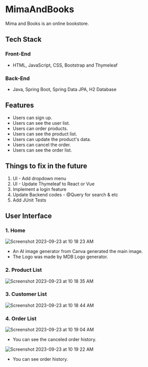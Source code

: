 # MimaAndBooks 
Mima and Books is an online bookstore.

## Tech Stack
### Front-End
- HTML, JavaScript, CSS, Bootstrap and Thymeleaf 
### Back-End
- Java, Spring Boot, Spring Data JPA, H2 Database
  
## Features
- Users can sign up.
- Users can see the user list.
- Users can order products.
- Users can see the product list.
- Users can update the product's data.
- Users can cancel the order.
- Users can see the order list.
   
## Things to fix in the future 
1. UI - Add dropdown menu
2. UI - Update Thymeleaf to React or Vue
3. Implement a login feature
4. Update Backend codes - @Query for search & etc
5. Add JUnit Tests
  
## User Interface
### 1. Home
![Screenshot 2023-09-23 at 10 18 23 AM](https://github.com/mmkp20/MimaAndBooks/assets/78986796/b61b09be-5dc5-4215-9926-6a2985f59739)
- An AI image generator from Canva generated the main image.
- The Logo was made by MDB Logo generator.

### 2. Product List
![Screenshot 2023-09-23 at 10 18 35 AM](https://github.com/mmkp20/MimaAndBooks/assets/78986796/6fde63e1-fc73-4807-99c6-85ce93a7f905)

### 3. Customer List
![Screenshot 2023-09-23 at 10 18 44 AM](https://github.com/mmkp20/MimaAndBooks/assets/78986796/e0eecd15-1f9d-40f6-bf7e-f25b1bf80397)

### 4. Order List
![Screenshot 2023-09-23 at 10 19 04 AM](https://github.com/mmkp20/MimaAndBooks/assets/78986796/5b2b2a13-35b0-44e6-9323-46d890a36d2a)
- You can see the canceled order history.
  
![Screenshot 2023-09-23 at 10 19 22 AM](https://github.com/mmkp20/MimaAndBooks/assets/78986796/baf179b9-4334-406f-b457-0f394648d5b9)
- You can see order history.
  


